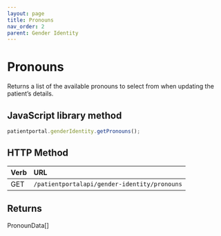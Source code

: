 ```yaml
---
layout: page
title: Pronouns
nav_order: 2
parent: Gender Identity
---
```


# Pronouns

Returns a list of the available pronouns to select from when updating the patient’s details.

## JavaScript library method

```javascript
patientportal.genderIdentity.getPronouns();
```

## HTTP Method

| Verb | URL                                               |
|:-----|:--------------------------------------------------|
| GET | `/patientportalapi/gender-identity/pronouns` |

## Returns

PronounData\[\]
